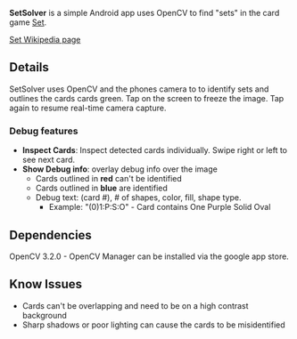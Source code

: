 

**SetSolver** is a simple Android app uses OpenCV to find "sets" in the card game [Set](http://www.setgame.com/set).

[Set Wikipedia page](https://en.wikipedia.org/wiki/Set_(game))

## Details

SetSolver uses OpenCV and the phones camera to to identify sets and outlines the cards cards green. 
Tap on the screen to freeze the image.  Tap again to resume real-time camera capture.

### Debug features ###

- **Inspect Cards**: Inspect detected cards individually.  Swipe right or left to see next card. 
- **Show Debug info**: overlay debug info over the image
  - Cards outlined in **red** can't be identified
  - Cards outlined in **blue** are identified
  - Debug text: (card #), # of shapes, color, fill, shape type.  
    - Example: "(0)1:P:S:O" - Card contains One Purple Solid Oval

## Dependencies
OpenCV 3.2.0 - OpenCV Manager can be installed via the google app store.

## Know Issues ##

* Cards can't be overlapping and need to be on a high contrast background
* Sharp shadows or poor lighting can cause the cards to be misidentified







